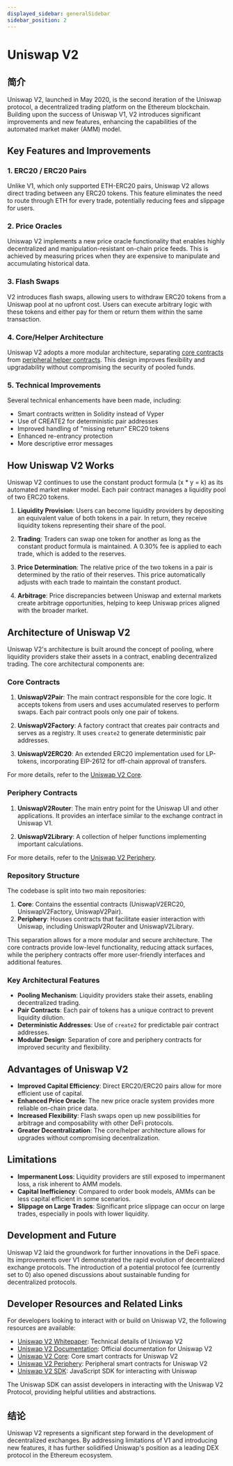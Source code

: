 ```yaml
---
displayed_sidebar: generalSidebar
sidebar_position: 2
---
```


# Uniswap V2

## 简介

Uniswap V2, launched in May 2020, is the second iteration of the Uniswap protocol, a decentralized trading platform on the Ethereum blockchain. Building upon the success of Uniswap V1, V2 introduces significant improvements and new features, enhancing the capabilities of the automated market maker (AMM) model.

## Key Features and Improvements

### 1. ERC20 / ERC20 Pairs

Unlike V1, which only supported ETH-ERC20 pairs, Uniswap V2 allows direct trading between any ERC20 tokens. This feature eliminates the need to route through ETH for every trade, potentially reducing fees and slippage for users.

### 2. Price Oracles

Uniswap V2 implements a new price oracle functionality that enables highly decentralized and manipulation-resistant on-chain price feeds. This is achieved by measuring prices when they are expensive to manipulate and accumulating historical data.

### 3. Flash Swaps

V2 introduces flash swaps, allowing users to withdraw ERC20 tokens from a Uniswap pool at no upfront cost. Users can execute arbitrary logic with these tokens and either pay for them or return them within the same transaction.

### 4. Core/Helper Architecture

Uniswap V2 adopts a more modular architecture, separating [core contracts](#core-contracts) from [peripheral helper contracts](#periphery-contracts). This design improves flexibility and upgradability without compromising the security of pooled funds.

### 5. Technical Improvements

Several technical enhancements have been made, including:

- Smart contracts written in Solidity instead of Vyper
- Use of CREATE2 for deterministic pair addresses
- Improved handling of "missing return" ERC20 tokens
- Enhanced re-entrancy protection
- More descriptive error messages

## How Uniswap V2 Works

Uniswap V2 continues to use the constant product formula (x \* y = k) as its automated market maker model. Each pair contract manages a liquidity pool of two ERC20 tokens.

1. **Liquidity Provision**: Users can become liquidity providers by depositing an equivalent value of both tokens in a pair. In return, they receive liquidity tokens representing their share of the pool.

2. **Trading**: Traders can swap one token for another as long as the constant product formula is maintained. A 0.30% fee is applied to each trade, which is added to the reserves.

3. **Price Determination**: The relative price of the two tokens in a pair is determined by the ratio of their reserves. This price automatically adjusts with each trade to maintain the constant product.

4. **Arbitrage**: Price discrepancies between Uniswap and external markets create arbitrage opportunities, helping to keep Uniswap prices aligned with the broader market.

## Architecture of Uniswap V2

Uniswap V2's architecture is built around the concept of pooling, where liquidity providers stake their assets in a contract, enabling decentralized trading. The core architectural components are:

### Core Contracts

1. **UniswapV2Pair**: The main contract responsible for the core logic. It accepts tokens from users and uses accumulated reserves to perform swaps. Each pair contract pools only one pair of tokens.

2. **UniswapV2Factory**: A factory contract that creates pair contracts and serves as a registry. It uses `create2` to generate deterministic pair addresses.

3. **UniswapV2ERC20**: An extended ERC20 implementation used for LP-tokens, incorporating EIP-2612 for off-chain approval of transfers.

For more details, refer to the [Uniswap V2 Core](https://github.com/Uniswap/uniswap-v2-core).

### Periphery Contracts

1. **UniswapV2Router**: The main entry point for the Uniswap UI and other applications. It provides an interface similar to the exchange contract in Uniswap V1.

2. **UniswapV2Library**: A collection of helper functions implementing important calculations.

For more details, refer to the [Uniswap V2 Periphery](https://github.com/Uniswap/uniswap-v2-periphery).

### Repository Structure

The codebase is split into two main repositories:

1. **Core**: Contains the essential contracts (UniswapV2ERC20, UniswapV2Factory, UniswapV2Pair).
2. **Periphery**: Houses contracts that facilitate easier interaction with Uniswap, including UniswapV2Router and UniswapV2Library.

This separation allows for a more modular and secure architecture. The core contracts provide low-level functionality, reducing attack surfaces, while the periphery contracts offer more user-friendly interfaces and additional features.

### Key Architectural Features

- **Pooling Mechanism**: Liquidity providers stake their assets, enabling decentralized trading.
- **Pair Contracts**: Each pair of tokens has a unique contract to prevent liquidity dilution.
- **Deterministic Addresses**: Use of `create2` for predictable pair contract addresses.
- **Modular Design**: Separation of core and periphery contracts for improved security and flexibility.

## Advantages of Uniswap V2

- **Improved Capital Efficiency**: Direct ERC20/ERC20 pairs allow for more efficient use of capital.
- **Enhanced Price Oracle**: The new price oracle system provides more reliable on-chain price data.
- **Increased Flexibility**: Flash swaps open up new possibilities for arbitrage and composability with other DeFi protocols.
- **Greater Decentralization**: The core/helper architecture allows for upgrades without compromising decentralization.

## Limitations

- **Impermanent Loss**: Liquidity providers are still exposed to impermanent loss, a risk inherent to AMM models.
- **Capital Inefficiency**: Compared to order book models, AMMs can be less capital efficient in some scenarios.
- **Slippage on Large Trades**: Significant price slippage can occur on large trades, especially in pools with lower liquidity.

## Development and Future

Uniswap V2 laid the groundwork for further innovations in the DeFi space. Its improvements over V1 demonstrated the rapid evolution of decentralized exchange protocols. The introduction of a potential protocol fee (currently set to 0) also opened discussions about sustainable funding for decentralized protocols.

## Developer Resources and Related Links

For developers looking to interact with or build on Uniswap V2, the following resources are available:

- [Uniswap V2 Whitepaper](https://uniswap.org/whitepaper.pdf): Technical details of Uniswap V2
- [Uniswap V2 Documentation](https://docs.uniswap.org/contracts/v2/overview): Official documentation for Uniswap V2
- [Uniswap V2 Core](https://github.com/Uniswap/uniswap-v2-core): Core smart contracts for Uniswap V2
- [Uniswap V2 Periphery](https://github.com/Uniswap/uniswap-v2-periphery): Peripheral smart contracts for Uniswap V2
- [Uniswap V2 SDK](https://github.com/Uniswap/sdks/tree/main/sdks/v2-sdk): JavaScript SDK for interacting with Uniswap

The Uniswap SDK can assist developers in interacting with the Uniswap V2 Protocol, providing helpful utilities and abstractions.

## 结论

Uniswap V2 represents a significant step forward in the development of decentralized exchanges. By addressing limitations of V1 and introducing new features, it has further solidified Uniswap's position as a leading DEX protocol in the Ethereum ecosystem.
